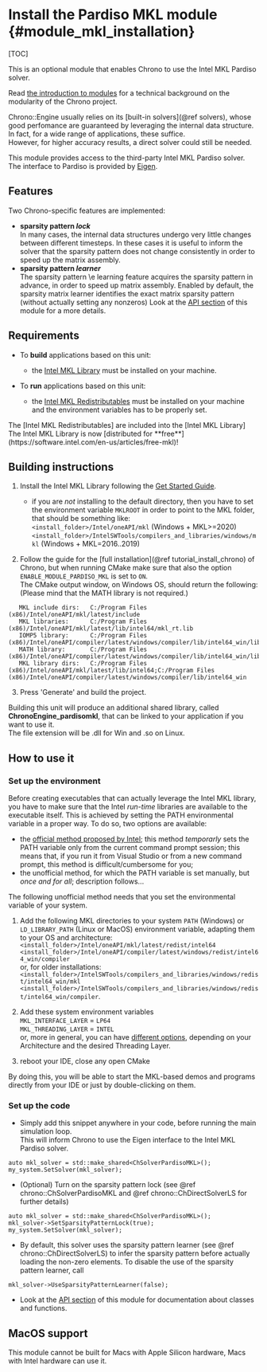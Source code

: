 Install the Pardiso MKL module {#module_mkl_installation}
==========================

[TOC]

This is an optional module that enables Chrono to use the Intel MKL Pardiso solver.

Read [the introduction to modules](modularity.html) for a technical 
background on the modularity of the Chrono project.

Chrono::Engine usually relies on its [built-in solvers](@ref solvers), whose good perfomance are guaranteed by leveraging the internal data structure. 
In fact, for a wide range of applications, these suffice.<br>
However, for higher accuracy results, a direct solver could still be needed.

This module provides access to the third-party Intel MKL Pardiso solver. The interface to Pardiso is provided by [Eigen](https://eigen.tuxfamily.org/dox/classEigen_1_1PardisoLU.html).

## Features

Two Chrono-specific features are implemented:
- **sparsity pattern _lock_**<br>
    In many cases, the internal data structures undergo very little changes between different timesteps.
	In these cases it is useful to inform the solver that the sparsity pattern does not change consistently in order to speed up the matrix assembly.
- **sparsity pattern _learner_**<br>
    The sparsity pattern \e learning feature acquires the sparsity pattern in advance, in order to speed up matrix assembly. Enabled by default, the sparsity matrix learner identifies the exact matrix sparsity pattern (without actually setting any nonzeros)
Look at the [API section](group__mkl__module.html) of this module for a more details.

## Requirements
[Intel MKL Library]: https://software.intel.com/en-us/mkl
[Intel MKL Redistributables]: https://software.intel.com/en-us/articles/intelr-composer-redistributable-libraries-by-version

- To **build** applications based on this unit:
	+ the [Intel MKL Library] must be installed on your machine.

- To **run** applications based on this unit:
	+ the [Intel MKL Redistributables] must be installed on your machine and the environment variables has to be properly set.

<div class="ce-info">
The [Intel MKL Redistributables] are included into the [Intel MKL Library]
</div>

<div class="ce-info">
The Intel MKL Library is now [distributed for **free**](https://software.intel.com/en-us/articles/free-mkl)!
</div>

## Building instructions

1. Install the Intel MKL Library following the [Get Started Guide](https://software.intel.com/content/www/us/en/develop/documentation/get-started-with-mkl-for-dpcpp/top.html). 
    + if you are *not* installing to the default directory, then you have to set the environment variable `MKLROOT` in order to point to the MKL folder, that should be something like:<br>
    `<install_folder>/Intel/oneAPI/mkl` (Windows + MKL>=2020)<br>
	`<install_folder>/IntelSWTools/compilers_and_libraries/windows/mkl` (Windows + MKL=2016..2019)
	
2. Follow the guide for the [full installation](@ref tutorial_install_chrono) of Chrono, but when running CMake make sure that also the option `ENABLE_MODULE_PARDISO_MKL` is set to `ON`.<br>
    The CMake output window, on Windows OS, should return the following:<br>(Please mind that the MATH library is not required.)
~~~~~
   MKL include dirs:   C:/Program Files (x86)/Intel/oneAPI/mkl/latest/include
   MKL libraries:      C:/Program Files (x86)/Intel/oneAPI/mkl/latest/lib/intel64/mkl_rt.lib
   IOMP5 library:      C:/Program Files (x86)/Intel/oneAPI/compiler/latest/windows/compiler/lib/intel64_win/libiomp5md.lib
   MATH library:       C:/Program Files (x86)/Intel/oneAPI/compiler/latest/windows/compiler/lib/intel64_win/libmmd.lib
   MKL library dirs:   C:/Program Files (x86)/Intel/oneAPI/mkl/latest/lib/intel64;C:/Program Files (x86)/Intel/oneAPI/compiler/latest/windows/compiler/lib/intel64_win
~~~~~

3. Press 'Generate' and build the project.

Building this unit will produce an additional shared library, called **ChronoEngine_pardisomkl**, that can be linked to your application if you want to use it.<br>
The file extension will be .dll for Win and .so on Linux.



## How to use it

### Set up the environment

Before creating executables that can actually leverage the Intel MKL library, you have to make sure that the Intel _run-time_ libraries are available to the executable itself. This is achieved by setting the PATH environmental variable in a proper way. To do so, two options are available:
+ the [official method proposed by Intel](https://software.intel.com/content/www/us/en/develop/documentation/onemkl-windows-developer-guide/top/getting-started/setting-environment-variables.html); this method _temporarly_ sets the PATH variable only from the current command prompt session; this means that, if you run it from Visual Studio or from a new command prompt, this method is difficult/cumbersome for you;
+ the unofficial method, for which the PATH variable is set manually, but _once and for all_; description follows...

The following unofficial method needs that you set the environmental variable of your system.

1. Add the following MKL directories to your system `PATH` (Windows) or `LD_LIBRARY_PATH` (Linux or MacOS) environment variable, adapting them to your OS and architecture:<br>
	`<install_folder>/Intel/oneAPI/mkl/latest/redist/intel64`<br>
	`<install_folder>/Intel/oneAPI/compiler/latest/windows/redist/intel64_win/compiler`<br>
	or, for older installations:<br>
	`<install_folder>/IntelSWTools/compilers_and_libraries/windows/redist/intel64_win/mkl`<br>
	`<install_folder>/IntelSWTools/compilers_and_libraries/windows/redist/intel64_win/compiler`.
	
1. Add these system environment variables<br>
	`MKL_INTERFACE_LAYER` = `LP64`<br>
	`MKL_THREADING_LAYER` = `INTEL`<br>
	or, more in general, you can have [different options](https://software.intel.com/en-us/mkl-linux-developer-guide-dynamically-selecting-the-interface-and-threading-layer), depending on your Architecture and the desired Threading Layer.

2. reboot your IDE, close any open CMake

By doing this, you will be able to start the MKL-based demos and programs directly from your IDE or just by double-clicking on them.

### Set up the code

- Simply add this snippet anywhere in your code, before running the main simulation loop.<br>
This will inform Chrono to use the Eigen interface to the Intel MKL Pardiso solver.
~~~{.cpp}
auto mkl_solver = std::make_shared<ChSolverPardisoMKL>();
my_system.SetSolver(mkl_solver);
~~~


- (Optional) Turn on the sparsity pattern lock (see @ref chrono::ChSolverPardisoMKL and @ref chrono::ChDirectSolverLS for further details)
~~~{.cpp}
auto mkl_solver = std::make_shared<ChSolverPardisoMKL>();
mkl_solver->SetSparsityPatternLock(true);
my_system.SetSolver(mkl_solver);
~~~


- By default, this solver uses the sparsity pattern learner (see @ref chrono::ChDirectSolverLS) to infer the sparsity pattern before actually loading the non-zero elements.  To disable the use of the sparsity pattern learner, call 
~~~{.cpp}
mkl_solver->UseSparsityPatternLearner(false);
~~~


- Look at the [API section](group__mkl__module.html) of this module for documentation about classes and functions.

## MacOS support

This module cannot be built for Macs with Apple Silicon hardware, Macs with Intel hardware can use it.
